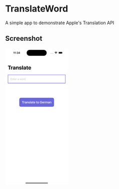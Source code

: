 # TranslateWord
A simple app to demonstrate Apple's Translation API

## Screenshot
<img src="./Screenshots/TranslateWord.png" alt="screenshot" width="200"/>

